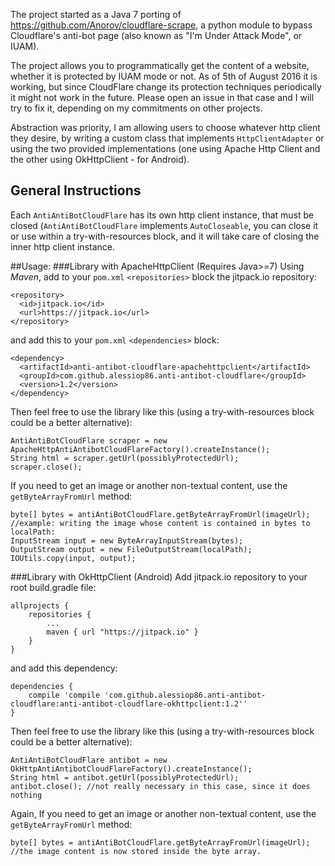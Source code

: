 The project started as a Java 7 porting of https://github.com/Anorov/cloudflare-scrape, a python module to bypass Cloudflare's anti-bot page (also known as "I'm Under Attack Mode", or IUAM). 

The project allows you to programmatically get the content of a website, whether it is protected by IUAM mode or not. 
As of 5th of August 2016 it is working, but since CloudFlare change its protection techniques periodically it might not work in the future. Please open an issue in that case and I will try to fix it, depending on my commitments on other projects.

Abstraction was priority, I am allowing users to choose whatever http client they desire, by writing a custom class that implements `HttpClientAdapter` or using the two provided implementations (one using Apache Http Client and the other using OkHttpClient - for Android).

## General Instructions
Each `AntiAntiBotCloudFlare` has its own http client instance, that must be closed (`AntiAntiBotCloudFlare` implements `AutoCloseable`, you can close it or use within a try-with-resources block, and it will take care of closing the inner http client instance.

##Usage:
###Library with ApacheHttpClient
(Requires Java>=7) Using _Maven_, add to your `pom.xml` `<repositories>` block the jitpack.io repository:
```
<repository>
  <id>jitpack.io</id>
  <url>https://jitpack.io</url>
</repository>
```
and add this to your  `pom.xml` `<dependencies>` block:
```
<dependency>
  <artifactId>anti-antibot-cloudflare-apachehttpclient</artifactId>
  <groupId>com.github.alessiop86.anti-antibot-cloudflare</groupId>
  <version>1.2</version>
</dependency>
``` 
    
Then feel free to use the library like this (using a try-with-resources block could be a better alternative):
```
AntiAntiBotCloudFlare scraper = new ApacheHttpAntiAntibotCloudFlareFactory().createInstance();
String html = scraper.getUrl(possiblyProtectedUrl);
scraper.close();
```

If you need to get an image or another non-textual content, use the `getByteArrayFromUrl` method: 
```
byte[] bytes = antiAntiBotCloudFlare.getByteArrayFromUrl(imageUrl);
//example: writing the image whose content is contained in bytes to localPath:
InputStream input = new ByteArrayInputStream(bytes);
OutputStream output = new FileOutputStream(localPath);
IOUtils.copy(input, output);
```

###Library with OkHttpClient (Android)
Add jitpack.io repository to your root build.gradle file:
```
allprojects {
	repositories {
		...
		maven { url "https://jitpack.io" }
	}
}
```
and add this dependency:
```
dependencies {
	compile 'compile 'com.github.alessiop86.anti-antibot-cloudflare:anti-antibot-cloudflare-okhttpclient:1.2''
}
```

Then feel free to use the library like this (using a try-with-resources block could be a better alternative):
```
AntiAntiBotCloudFlare antibot = new OkHttpAntiAntibotCloudFlareFactory().createInstance();
String html = antibot.getUrl(possiblyProtectedUrl);
antibot.close(); //not really necessary in this case, since it does nothing
```

Again, If you need to get an image or another non-textual content, use the `getByteArrayFromUrl` method:  
```
byte[] bytes = antiAntiBotCloudFlare.getByteArrayFromUrl(imageUrl);
//the image content is now stored inside the byte array.
```
